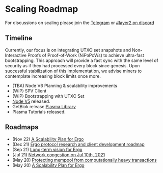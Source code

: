 # Scaling Roadmap

For discussions on scaling please join the [Telegram](https://t.me/ErgoLayer2) or [#layer2 on discord](https://discord.gg/nr4JRnhAyV)

## Timeline

Currently, our focus is on integrating UTXO set snapshots and Non-Interactive Proofs of Proof-of-Work (NiPoPoWs) to achieve ultra-fast bootstrapping. This approach will provide a fast sync with the same level of security as if they had processed every block since genesis. Upon successful stabilization of this implementation, we advise miners to contemplate increasing block limits once more.

- (TBA) Node V6 Planning & scalability improvements
- (WIP) SPV Client
- (WIP) Bootstrapping with UTXO Set
- [Node V5](jitc.md) released.
- GetBlok release [Plasma Library](plasma.md)
- Plasma Tutorials released.

## Roadmaps

- (Nov 22) [A Scalability Plan for Ergo](https://www.ergoforum.org/t/a-scalability-plan-for-ergo/226/4?u=glasgowm)
- (Dec 21) [Ergo protocol research and client development roadmap](https://www.reddit.com/r/ergonauts/comments/qfjhw4/ergo_protocol_research_and_client_development/)
- (Sep 21) [Long-term vision for Ergo](https://www.ergoforum.org/t/long-term-vision-for-ergo/2629)
- (Jul 21) [Network congestion on Jul 10th, 2021](https://www.ergoforum.org/t/network-congestion-on-jul-10th-2021/1945)
- (May 20) [Protecting mempool from computationally heavy transactions](https://www.ergoforum.org/t/protecting-mempool-from-computationally-heavy-transactions/231)
- (May 20) [A Scalability Plan for Ergo](https://www.ergoforum.org/t/a-scalability-plan-for-ergo/226)


